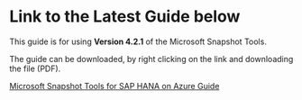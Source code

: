 <h1>Link to the Latest Guide below</H1>
</p>
This guide is for using <b>Version 4.2.1</b> of the Microsoft Snapshot Tools.
</p>
The guide can be downloaded, by right clicking on the link and downloading the file (PDF).
</p>
<a href="https://github.com/Azure/hana-large-instances-self-service-scripts/blob/master/snapshot_tools_v4.2/Microsoft%20Snapshot%20Tools%20for%20SAP%20HANA%20on%20Azure%20v4.2.1.pdf">Microsoft Snapshot Tools for SAP HANA on Azure Guide</a>
